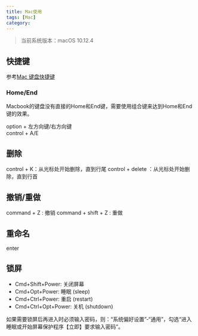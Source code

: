 ```yaml
---
title: Mac使用
tags: [Mac]
category:
---
```


>当前系统版本：macOS 10.12.4  

## 快捷键
参考[Mac 键盘快捷键](https://support.apple.com/zh-cn/HT201236)

### Home/End
Macbook的键盘没有直接的Home和End键，需要使用组合键来达到Home和End键的效果。  

option + 左方向键/右方向键  
control + A/E

<!--more-->

## 删除
control + K：从光标处开始删除，直到行尾
control + delete ：从光标处开始删除，直到行首

## 撤销/重做
command + Z : 撤销
command + shift + Z : 重做

## 重命名
enter

## 锁屏
- Cmd+Shift+Power: 关闭屏幕
- Cmd+Opt+Power: 睡眠 (sleep)
- Cmd+Ctrl+Power: 重启 (restart)
- Cmd+Ctrl+Opt+Power: 关机 (shutdown)

如果需要锁屏后再进入时必须输入密码，则：“系统偏好设置”-“通用”，勾选“进入睡眠或开始屏幕保护程序【立即】要求输入密码”。
